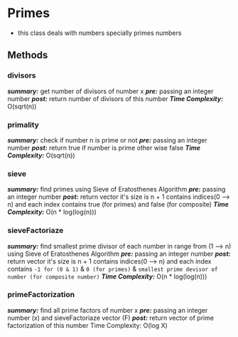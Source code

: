 <p>

# Primes
- this class deals with numbers specially primes numbers

## Methods
### divisors
***summary:*** get number of divisors of number x
***pre:*** passing an integer number
***post:*** return number of divisors of this number
***Time Complexity:*** O(sqrt(n))

### primality
***summary:*** check if number n is prime or not
***pre:*** passing an integer number
***post:*** return true if number is prime other wise false
***Time Complexity:*** O(sqrt(n))

### sieve
***summary:*** find primes using  Sieve of Eratosthenes Algorithm 
***pre:*** passing an integer number
***post:*** return vector it's size is n + 1 contains indices(0 --> n) and each index contains true (for primes) and false (for composite)
***Time Complexity:*** O(n * log(log(n)))

### sieveFactoriaze
***summary:*** find smallest prime divisor of each number in range from (1 --> n) using Sieve of Eratosthenes Algorithm 
***pre:*** passing an integer number
***post:*** return vector it's size is n + 1 contains indices(0 --> n) and each index contains `-1 for (0 & 1)` & `0 (for primes)` & `smallest prime devisor of number (for composite number)`
***Time Complexity:*** O(n * log(log(n)))
    
### primeFactorization
***summary:*** find all prime factors of number x
***pre:*** passing an integer number (x) and sieveFactoriaze vector (F) 
***post:*** return vector of prime factorization of this number
Time Complexity: O(log X)

</p>